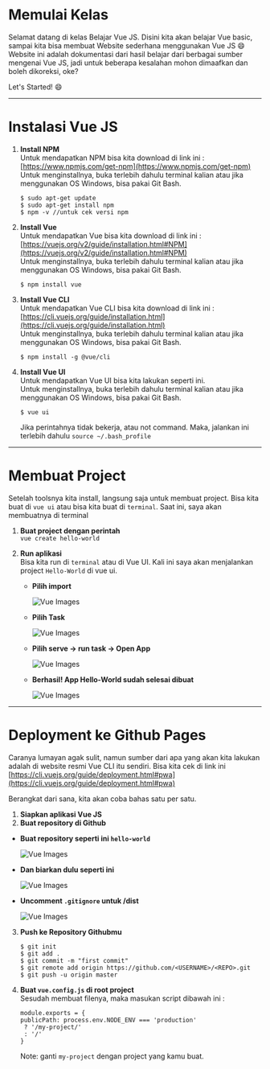 # Memulai Kelas

Selamat datang di kelas Belajar Vue JS. Disini kita akan belajar Vue basic, sampai kita bisa membuat Website sederhana menggunakan Vue JS 😄
Website ini adalah dokumentasi dari hasil belajar dari berbagai sumber mengenai Vue JS, jadi untuk beberapa kesalahan mohon dimaafkan dan boleh dikoreksi, oke?

Let's Started! 😄

<hr>

# Instalasi Vue JS

1. **Install NPM**<br>
   Untuk mendapatkan NPM bisa kita download di link ini : [https://www.npmjs.com/get-npm](https://www.npmjs.com/get-npm)<br>
   Untuk menginstallnya, buka terlebih dahulu terminal kalian atau jika menggunakan OS Windows, bisa pakai Git Bash.

   ```Shell
   $ sudo apt-get update
   $ sudo apt-get install npm
   $ npm -v //untuk cek versi npm
   ```

2. **Install Vue**<br>
   Untuk mendapatkan Vue bisa kita download di link ini : [https://vuejs.org/v2/guide/installation.html#NPM](https://vuejs.org/v2/guide/installation.html#NPM)<br>
   Untuk menginstallnya, buka terlebih dahulu terminal kalian atau jika menggunakan OS Windows, bisa pakai Git Bash.

   ```Shell
   $ npm install vue
   ```

3. **Install Vue CLI**<br>
   Untuk mendapatkan Vue CLI bisa kita download di link ini : [https://cli.vuejs.org/guide/installation.html](https://cli.vuejs.org/guide/installation.html)<br>
   Untuk menginstallnya, buka terlebih dahulu terminal kalian atau jika menggunakan OS Windows, bisa pakai Git Bash.

   ```Shell
   $ npm install -g @vue/cli
   ```

4. **Install Vue UI**<br>
   Untuk mendapatkan Vue UI bisa kita lakukan seperti ini.<br>
   Untuk menginstallnya, buka terlebih dahulu terminal kalian atau jika menggunakan OS Windows, bisa pakai Git Bash.

   ```Shell
   $ vue ui
   ```

   Jika perintahnya tidak bekerja, atau not command. Maka, jalankan ini terlebih dahulu `source ~/.bash_profile`

<hr>

# Membuat Project

Setelah toolsnya kita install, langsung saja untuk membuat project. Bisa kita buat di `vue ui` atau bisa kita buat di `terminal`. Saat ini, saya akan membuatnya di terminal

1. **Buat project dengan perintah**<br>
   `vue create hello-world`
2. **Run aplikasi** <br>
   Bisa kita run di `terminal` atau di Vue UI. Kali ini saya akan menjalankan project `Hello-World` di vue ui.

   - **Pilih import**

     ![Vue Images](/images/vue-images-1.png)

   - **Pilih Task**

     ![Vue Images](/images/vue-images-2.png)

   - **Pilih serve -> run task -> Open App**

     ![Vue Images](/images/vue-images-3.png)

   - **Berhasil! App Hello-World sudah selesai dibuat**

     ![Vue Images](/images/vue-images-4.png)

<hr>

# Deployment ke Github Pages

Caranya lumayan agak sulit, namun sumber dari apa yang akan kita lakukan adalah di website resmi Vue CLI itu sendiri. Bisa kita cek di link ini [https://cli.vuejs.org/guide/deployment.html#pwa](https://cli.vuejs.org/guide/deployment.html#pwa)

Berangkat dari sana, kita akan coba bahas satu per satu.

1. **Siapkan aplikasi Vue JS**
2. **Buat repository di Github**

- **Buat repository seperti ini `hello-world`**

  ![Vue Images](/images/vue-images-5.png)

- **Dan biarkan dulu seperti ini**

  ![Vue Images](/images/vue-images-6.png)

- **Uncomment `.gitignore` untuk /dist**

  ![Vue Images](/images/vue-images-7.png)

3. **Push ke Repository Githubmu**

   ```Shell
   $ git init
   $ git add .
   $ git commit -m "first commit"
   $ git remote add origin https://github.com/<USERNAME>/<REPO>.git
   $ git push -u origin master
   ```

4. **Buat `vue.config.js` di root project** <br>
   Sesudah membuat filenya, maka masukan script dibawah ini :

   ```JS
   module.exports = {
   publicPath: process.env.NODE_ENV === 'production'
    ? '/my-project/'
    : '/'
   }
   ```

   Note: ganti `my-project` dengan project yang kamu buat.
